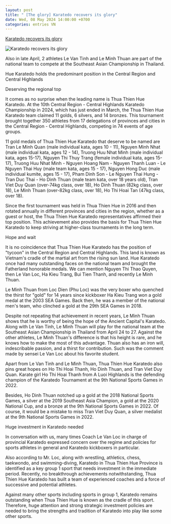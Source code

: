 ```yaml
---
layout: post
title: " [The glory] Karatedo recovers its glory"
date: Wed, 08 May 2024 14:00:00 +0700
categories: entries VN
---
```

[Karatedo recovers its glory](https://news.baothuathienhue.vn/life/karatedo-recovers-its-glory-134325.html)

![Karatedo recovers its glory](https://file.baothuathienhue.vn/data/2/images/2024/05/07/upload_3833/karate.jpg?w=400)

Also in late April, 2 athletes Le Van Tinh and Le Minh Thuan are part of the national team to compete at the Southeast Asian Championship in Thailand.

Hue Karatedo holds the predominant position in the Central Region and Central Highlands

Deserving the regional top

It comes as no surprise when the leading name is Thua Thien Hue Karatedo. At the 10th Central Region - Central Highlands Karatedo Championship in 2024, which has just ended in March, the Thua Thien Hue Karatedo team claimed 11 golds, 6 silvers, and 14 bronzes. This tournament brought together 350 athletes from 17 delegations of provinces and cities in the Central Region - Central Highlands, competing in 74 events of age groups.

11 gold medals of Thua Thien Hue Karatedo that deserve to be named are Tran Le Minh Quan (male individual kata, ages 10 - 11), Nguyen Minh Nhat (male individual kata, ages 12 - 14), Truong Huu Nhat Minh (male individual kata, ages 15-17), Nguyen Thi Thuy Trang (female individual kata, ages 15-17), Truong Huu Nhat Minh - Nguyen Hoang Nam - Nguyen Thanh Luan - Le Nguyen Thai Huy (male team kata, ages 15 - 17), Nguyen Hong Duc (male individual kumite, ages 15 - 17), Pham Dinh Son - Le Nguyen Thai Hung - Tran Duc Thai - Ho Dinh Thuan (male team kata, over 18 years old), Tran Viet Duy Quan (over-74kg class, over 18), Ho Dinh Thuan (82kg class, over 18), Le Minh Thuan (over-82kg class, over 18), Ho Thi Hoai Tan (47kg class, over 18).

Since the first tournament was held in Thua Thien Hue in 2016 and then rotated annually in different provinces and cities in the region, whether as a guest or host, the Thua Thien Hue Karatedo representatives affirmed their top position. This achievement also provides the basis for Thua Thien Hue Karatedo to keep striving at higher-class tournaments in the long term.

Hope and wait

It is no coincidence that Thua Thien Hue Karatedo has the position of "tycoon" in the Central Region and Central Highlands. This land is known as Vietnam's cradle of the martial art from the rising sun land. Hue Karatedo once had many outstanding faces on the national team and brought the Fatherland honorable medals. We can mention Nguyen Thi Thao Quyen, then Le Van Loc, Ha Kieu Trang, Bui Tien Thanh, and recently Le Minh Thuan.

Le Minh Thuan from Loc Dien (Phu Loc) was the very boxer who quenched the thirst for "gold" for 14 years since kickboxer Ha Kieu Trang won a gold medal at the 2003 SEA Games. Back then, he was a member of the national men's team, who clinched a gold at the 29th SEA Games in 2018.

Despite not repeating that achievement in recent years, Le Minh Thuan shows that he is worthy of being the hope of the Ancient Capital's Karatedo. Along with Le Van Tinh, Le Minh Thuan will play for the national team at the Southeast Asian Championship in Thailand from April 24 to 27. Against the other athletes, Le Minh Thuan's difference is that his height is rare, and he knows how to make the most of this advantage. Thuan also has an iron will, indescribable passion, and a thirst for contribution. Such was the comment made by sensei Le Van Loc about his favorite student.

Apart from Le Van Tinh and Le Minh Thuan, Thua Thien Hue Karatedo also pins great hopes on Ho Thi Hoai Thanh, Ho Dinh Thuan, and Tran Viet Duy Quan. Karate girl Ho Thi Hoai Thanh from A Luoi Highlands is the defending champion of the Karatedo Tournament at the 9th National Sports Games in 2022.

Besides, Ho Dinh Thuan notched up a gold at the 2018 National Sports Games, a silver at the 2019 Southeast Asia Champion, a gold at the 2020 National Cup, and a bronze at the 9th National Sports Games in 2022. Of course, it would be a mistake to miss Tran Viet Duy Quan, a silver medalist at the 9th National Sports Games in 2022.

Huge investment in Karatedo needed

In conversation with us, many times Coach Le Van Loc in charge of provincial Karatedo expressed concern over the regime and policies for sports athletes in general and Karatedo kickboxers in particular.

Also according to Mr. Loc, along with wrestling, athletics, chess, taekwondo, and swimming-diving, Karatedo in Thua Thien Hue Province is identified as a key group 1 sport that needs investment in the immediate period. Recently, no breakthrough achievements notwithstanding, Thua Thien Hue Karatedo has built a team of experienced coaches and a force of successive and potential athletes.

Against many other sports including sports in group 1, Karatedo remains outstanding when Thua Thien Hue is known as the cradle of this sport. Therefore, huge attention and strong strategic investment policies are needed to bring the strengths and tradition of Karatedo into play like some other sports.

